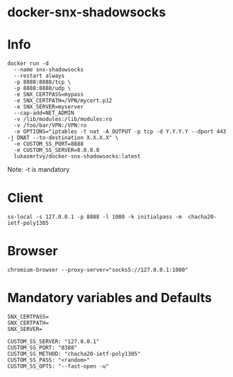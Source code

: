 # docker-snx-shadowsocks

# Info

```
docker run -d 
  --name snx-shadowsocks 
  --restart always 
  -p 8888:8888/tcp \
  -p 8888:8888/udp \
  -e SNX_CERTPASS=mypass 
  -e SNX_CERTPATH=/VPN/mycert.p12 
  -e SNX_SERVER=myserver 
  --cap-add=NET_ADMIN 
  -v /lib/modules:/lib/modules:ro 
  -v /foo/bar/VPN:/VPN:ro 
  -e OPTIONS="iptables -t nat -A OUTPUT -p tcp -d Y.Y.Y.Y --dport 443 -j DNAT --to-destination X.X.X.X" \
  -e CUSTOM_SS_PORT=8888 
  -e CUSTOM_SS_SERVER=0.0.0.0 
  lukasmrtvy/docker-snx-shadowsocks:latest
  ```
Note: -t is mandatory 

# Client
`ss-local -s 127.0.0.1 -p 8888 -l 1080 -k initialpass -m  chacha20-ietf-poly1305`

# Browser
`chromium-browser --proxy-server="socks5://127.0.0.1:1080"`

# Mandatory variables and Defaults
```
SNX_CERTPASS=
SNX_CERTPATH=
SNX_SERVER=

CUSTOM_SS_SERVER: "127.0.0.1"
CUSTOM_SS_PORT: "8388"
CUSTOM_SS_METHOD: "chacha20-ietf-poly1305"
CUSTOM_SS_PASS: "<random>"
CUSTOM_SS_OPTS: "--fast-open -u"
```
